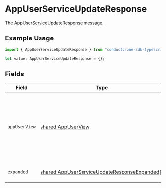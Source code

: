 # AppUserServiceUpdateResponse

The AppUserServiceUpdateResponse message.

## Example Usage

```typescript
import { AppUserServiceUpdateResponse } from "conductorone-sdk-typescript/sdk/models/shared";

let value: AppUserServiceUpdateResponse = {};
```

## Fields

| Field                                                                                                               | Type                                                                                                                | Required                                                                                                            | Description                                                                                                         |
| ------------------------------------------------------------------------------------------------------------------- | ------------------------------------------------------------------------------------------------------------------- | ------------------------------------------------------------------------------------------------------------------- | ------------------------------------------------------------------------------------------------------------------- |
| `appUserView`                                                                                                       | [shared.AppUserView](../../../sdk/models/shared/appuserview.md)                                                     | :heavy_minus_sign:                                                                                                  | The AppUserView contains an app user as well as paths for apps, identity users, and last usage in expanded arrays.  |
| `expanded`                                                                                                          | [shared.AppUserServiceUpdateResponseExpanded](../../../sdk/models/shared/appuserserviceupdateresponseexpanded.md)[] | :heavy_minus_sign:                                                                                                  | The expanded field.                                                                                                 |